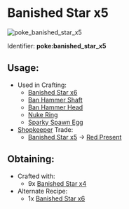 # Banished Star x5

![poke\_banished\_star\_x5](https://github.com/ItsMePok/PFE/assets/136857747/9086e115-5294-4526-8dff-b4b36cb51c1c)

Identifier: **poke:banished\_star\_x5**

## Usage:

* Used in Crafting:
  * [Banished Star x6](https://pfewiki.gitbook.io/home/items/banished-stars/banished-star-x6)
  * [Ban Hammer Shaft](https://github.com/ItsMePok/PFE/wiki/Ban-Hammer-Shaft)
  * [Ban Hammer Head](https://github.com/ItsMePok/PFE/wiki/Ban-Hammer-Head)
  * [Nuke Ring](https://github.com/ItsMePok/PFE/wiki/Nuke-Ring)
  * [Sparky Spawn Egg](https://github.com/ItsMePok/PFE/wiki/Sparky)
* [Shopkeeper](https://github.com/ItsMePok/PFE/wiki/Shopkeeper) Trade:
  * [Banished Star x5](https://pfewiki.gitbook.io/home/items/banished-stars/banished-star-x5) -> [Red Present](https://github.com/ItsMePok/PFE/wiki/Red-Present)

## Obtaining:

* Crafted with:
  * 9x [Banished Star x4](https://pfewiki.gitbook.io/home/items/banished-stars/banished-star-x4)
* Alternate Recipe:
  * 1x [Banished Star x6](https://pfewiki.gitbook.io/home/items/banished-stars/banished-star-x6)

